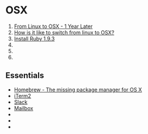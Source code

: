 # OSX

1. [From Linux to OSX - 1 Year Later](http://batsov.com/articles/2012/09/09/from-linux-to-osx-1-year-later/)
1. [How is it like to switch from linux to OSX?](http://www.quora.com/How-is-it-like-to-switch-from-linux-to-OSX)
1. [Install Ruby 1.9.3](http://stackoverflow.com/questions/8139138/how-can-i-install-ruby-1-9-3-in-mac-os-x-lion)
1. []()
1. []()
1. []()

## Essentials

* [Homebrew - The missing package manager for OS X](http://brew.sh/)
* [iTerm2](http://iterm2.com/)
* [Slack]()
* [Mailbox](http://www.mailboxapp.com/)
* []()
* []()
* []()
